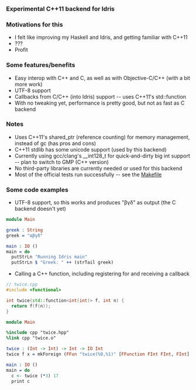 ### Experimental C++11 backend for Idris

### Motivations for this
* I felt like improving my Haskell and Idris, and getting familiar with C++11
* ???
* Profit

### Some features/benefits
* Easy interop with C++ and C, as well as with Objective-C/C++ (with a bit more work)
* UTF-8 support
* Callbacks from C/C++ (into Idris) support -- uses C++11's std::function
* With no tweaking yet, performance is pretty good, but not as fast as C backend

### Notes
* Uses C++11's shared_ptr (reference counting) for memory management, instead of gc (has pros and cons)
* C++11 stdlib has some unicode support (used by this backend)
* Currently using gcc/clang's __int128_t for quick-and-dirty big int support -- plan to switch to GMP (C++ version)
* No third-party libraries are currently needed or used for this backend
* Most of the official tests run successfully -- see the [Makefile](https://github.com/andyarvanitis/idris-cplusplus/blob/master/Makefile)

### Some code examples
* UTF-8 support, so this works and produces "βγδ" as output (the C backend doesn't yet)
```Idris
module Main

greek : String
greek = "αβγδ"

main : IO ()
main = do
  putStrLn "Running Idris main"
  putStrLn $ "Greek: " ++ (strTail greek)
```
* Calling a C++ function, including registering for and receiving a callback
```C++
// twice.cpp
#include <functional>

int twice(std::function<int(int)> f, int n) {
  return f(f(n));
}
```
```idris
module Main

%include cpp "twice.hpp"
%link cpp "twice.o"

twice : (Int -> Int) -> Int -> IO Int
twice f x = mkForeign (FFun "twice(%0,%1)" [FFunction FInt FInt, FInt] FInt) f x

main : IO ()
main = do
  c <- twice (*3) 17
  print c
```
